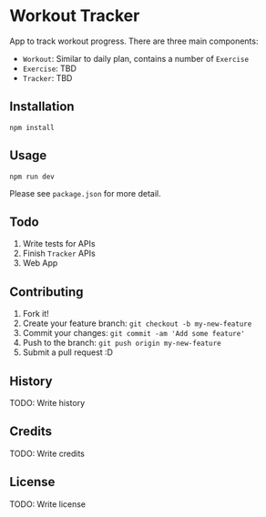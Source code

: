 # Workout Tracker

App to track workout progress. There are three main components:

- `Workout`: Similar to daily plan, contains a number of `Exercise`
- `Exercise`: TBD
- `Tracker`: TBD

## Installation

```
npm install
```

## Usage

```
npm run dev
```

Please see `package.json` for more detail.

## Todo

1. Write tests for APIs
2. Finish `Tracker` APIs
3. Web App

## Contributing

1. Fork it!
2. Create your feature branch: `git checkout -b my-new-feature`
3. Commit your changes: `git commit -am 'Add some feature'`
4. Push to the branch: `git push origin my-new-feature`
5. Submit a pull request :D

## History

TODO: Write history

## Credits

TODO: Write credits

## License

TODO: Write license